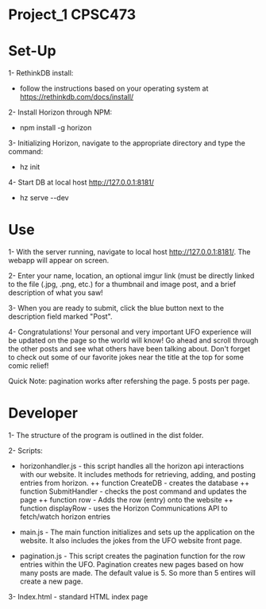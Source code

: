 # Project_1 CPSC473
# Set-Up

1- RethinkDB install: <br>
+ follow the instructions based on your operating system at <br>
   https://rethinkdb.com/docs/install/

2- Install Horizon through NPM: <br>
 +    npm install -g horizon

3- Initializing Horizon, navigate to the appropriate directory and type the command: <br>
 +  hz init
 


4- Start DB at local host http://127.0.0.1:8181/ <br>
 +  hz serve --dev
    
# Use

1- With the server running, navigate to local host http://127.0.0.1:8181/. The webapp will appear on screen.

2- Enter your name, location, an optional imgur link (must be directly linked to the file (.jpg, .png, etc.) for a thumbnail and image post, and a brief description of what you saw!

3- When you are ready to submit, click the blue button next to the description field marked "Post".

4- Congratulations! Your personal and very important UFO experience will be updated on the page so the world will know! Go
   ahead and scroll through the other posts and see what others have been talking about. Don't forget to check out some of
   our favorite jokes near the title at the top for some comic relief!

Quick Note: pagination works after refershing the page. 5 posts per page. 

# Developer

1- The structure of the program is outlined in the dist folder. 

2- Scripts: 
   + horizonhandler.js - this script handles all the horizon api interactions with our website. It includes methods for retrieving, adding, and posting entries from horizon. 
      ++ function CreateDB - creates the database 
      ++ function SubmitHandler - checks the post command and updates the page
      ++ function row - Adds the row (entry) onto the website 
      ++ function displayRow - uses the Horizon Communications API to fetch/watch horizon entries 
   
   + main.js - The main function initializes and sets up the application on the website. It also includes the jokes from the UFO website front page. 
   
   + pagination.js - This script creates the pagination function for the row entries within the UFO. Pagination creates new pages based on how many posts are made. The default value is 5. So more than 5 entires will create a new page. 
   
3- Index.html - standard HTML index page 



